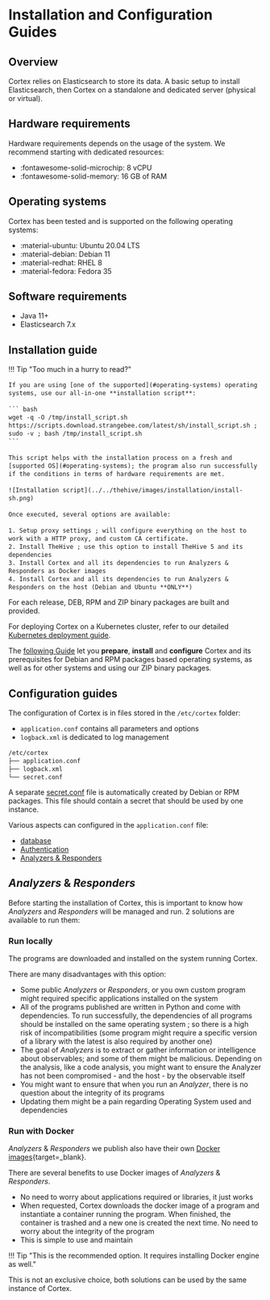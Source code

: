 # Installation and Configuration Guides

## Overview
Cortex relies on Elasticsearch to store its data. A basic setup to install Elasticsearch, then Cortex on a standalone and dedicated server (physical or virtual).

## Hardware requirements
Hardware requirements depends on the usage of the system. We recommend starting with dedicated resources: 

  * :fontawesome-solid-microchip: 8 vCPU
  * :fontawesome-solid-memory: 16 GB of RAM

## Operating systems
Cortex has been tested and is supported on the following operating systems: 

- :material-ubuntu: Ubuntu 20.04 LTS
- :material-debian: Debian 11
- :material-redhat: RHEL 8
- :material-fedora: Fedora 35

## Software requirements

* Java 11+
* Elasticsearch 7.x

## Installation guide

!!! Tip "Too much in a hurry to read?"

    If you are using [one of the supported](#operating-systems) operating systems, use our all-in-one **installation script**: 

    ``` bash
    wget -q -O /tmp/install_script.sh https://scripts.download.strangebee.com/latest/sh/install_script.sh ; sudo -v ; bash /tmp/install_script.sh
    ```

    This script helps with the installation process on a fresh and [supported OS](#operating-systems); the program also run successfully if the conditions in terms of hardware requirements are met.

    ![Installation script](../../thehive/images/installation/install-sh.png)
    
    Once executed, several options are available: 

    1. Setup proxy settings ; will configure everything on the host to work with a HTTP proxy, and custom CA certificate.
    2. Install TheHive ; use this option to install TheHive 5 and its dependencies
    3. Install Cortex and all its dependencies to run Analyzers & Responders as Docker images
    4. Install Cortex and all its dependencies to run Analyzers & Responders on the host (Debian and Ubuntu **ONLY**)

For each release, DEB, RPM and ZIP binary packages are built and provided.

For deploying Cortex on a Kubernetes cluster, refer to our detailed [Kubernetes deployment guide](deploy-cortex-on-kubernetes.md).

The [following Guide](step-by-step-guide.md) let you **prepare**, **install** and **configure** Cortex and its prerequisites for Debian and RPM packages based operating systems, as well as for other systems and using our ZIP binary packages.

## Configuration guides

The configuration of Cortex is in files stored in the `/etc/cortex` folder:
    
  - `application.conf` contains all parameters and options
  - `logback.xml` is dedicated to log management

```
/etc/cortex
├── application.conf
├── logback.xml
└── secret.conf
```

A separate [secret.conf](secret.md) file is automatically created by Debian or RPM packages. This file should contain a secret that should be used by one instance.

Various aspects can configured in the `application.conf` file:

- [database](database.md)
- [Authentication](authentication.md)
- [Analyzers & Responders](analyzers-responders.md)


## _Analyzers_ & _Responders_
Before starting the installation of Cortex, this is important to know how _Analyzers_ and _Responders_ will be managed and run. 2 solutions are available to run them:

### Run locally
The programs are downloaded and installed on the system running Cortex. 

There are many disadvantages with this option:

* Some public _Analyzers_ or _Responders_, or you own custom program might required specific applications installed on the system
* All of the programs published are written in Python and come with dependencies. To run successfully, the dependencies of all programs should be installed on the same operating system ; so there is a high risk of incompatibilities (some program might require a specific version of a library with the latest is also required by another one)
* The goal of _Analyzers_ is to extract or gather information or intelligence about observables; and some of them might be malicious. Depending on the analysis, like a code analysis, you might want to ensure the Analyzer has not been compromised - and the host - by the observable itself
* You might want to ensure that when you run an _Analyzer_, there is no question about the integrity of its programs
* Updating them might be a pain regarding Operating System used and dependencies

### Run with Docker
_Analyzers_ & _Responders_ we publish also have their own [Docker images](https://hub.docker.com/search?q=cortexneurons){target=_blank}. 

There are several benefits to use Docker images of _Analyzers_ & _Responders_.

* No need to worry about applications required or libraries, it just works
* When requested, Cortex downloads the docker image of a program and instantiate a container running the program. When finished, the container is trashed and a new one is created the next time. No need to worry about the integrity of the program
* This is simple to use and maintain

!!! Tip "This is the recommended option. It requires installing Docker engine as well."

This is not an exclusive choice, both solutions can be used by the same instance of Cortex.